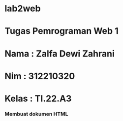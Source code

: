 # lab2web
# Tugas Pemrograman Web 1
# Nama  : Zalfa Dewi Zahrani
# Nim   : 312210320
# Kelas : TI.22.A3
### Membuat dokumen HTML

